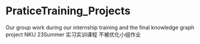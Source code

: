 # PraticeTraining_Projects
Our group work during our internship training and the final knowledge graph project
NKU 23Summer 实习实训课程 不被优化小组作业
